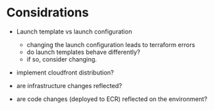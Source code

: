 # Considrations

* Launch template vs launch configuration
  * changing the launch configuration leads to terraform errors
  * do launch templates behave differently?
  * if so, consider changing.

* implement cloudfront distribution?

* are infrastructure changes reflected?

* are code changes (deployed to ECR) reflected on the environment?

